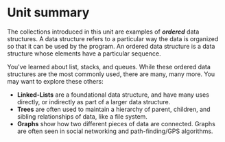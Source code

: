 # Unit summary

The collections introduced in this unit are examples of **_ordered_** data structures. A data structure refers to a particular way the data is organized so that it can be used by the program. An ordered data structure is a data structure whose elements have a particular sequence.

You've learned about list, stacks, and queues. While these ordered data structures are the most commonly used, there are many, many more. You may want to explore these others:

-   **Linked-Lists** are a foundational data structure, and have many uses directly, or indirectly as part of a larger data structure.
-   **Trees** are often used to maintain a hierarchy of parent, children, and sibling relationships of data, like a file system.
-   **Graphs** show how two different pieces of data are connected. Graphs are often seen in social networking and path-finding/GPS algorithms.
